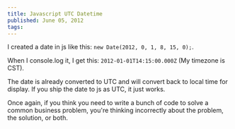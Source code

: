 ```yaml
---
title: Javascript UTC Datetime
published: June 05, 2012
tags: 
---
```


I created a date in js like this: `new Date(2012, 0, 1, 8, 15, 0);`.

When I console.log it, I get this: `2012-01-01T14:15:00.000Z` (My timezone is CST).

The date is already converted to UTC and will convert back to local time for display. If you ship the date to js as UTC, it just works.

Once again, if you think you need to write a bunch of code to solve a common business problem, you're thinking incorrectly about the problem, the solution, or both.